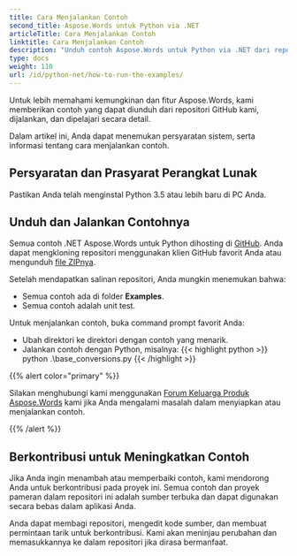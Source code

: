 ```yaml
---
title: Cara Menjalankan Contoh
second_title: Aspose.Words untuk Python via .NET
articleTitle: Cara Menjalankan Contoh
linktitle: Cara Menjalankan Contoh
description: "Unduh contoh Aspose.Words untuk Python via .NET dari repositori GitHub kami dan pelajari cara menjalankannya agar lebih memahami kemungkinan dan fitur Aspose.Words."
type: docs
weight: 110
url: /id/python-net/how-to-run-the-examples/
---
```


Untuk lebih memahami kemungkinan dan fitur Aspose.Words, kami memberikan contoh yang dapat diunduh dari repositori GitHub kami, dijalankan, dan dipelajari secara detail.

Dalam artikel ini, Anda dapat menemukan persyaratan sistem, serta informasi tentang cara menjalankan contoh.

## Persyaratan dan Prasyarat Perangkat Lunak

Pastikan Anda telah menginstal Python 3.5 atau lebih baru di PC Anda.

## Unduh dan Jalankan Contohnya

Semua contoh .NET Aspose.Words untuk Python dihosting di [GitHub](https://github.com/aspose-words/Aspose.Words-for-Python-via-.NET). Anda dapat mengkloning repositori menggunakan klien GitHub favorit Anda atau mengunduh [file ZIPnya](https://github.com/aspose-words/Aspose.Words-for-Python-via-.NET/archive/master.zip).

Setelah mendapatkan salinan repositori, Anda mungkin menemukan bahwa:

- Semua contoh ada di folder **Examples**.
- Semua contoh adalah unit test.

Untuk menjalankan contoh, buka command prompt favorit Anda:

- Ubah direktori ke direktori dengan contoh yang menarik.
- Jalankan contoh dengan Python, misalnya:
{{< highlight python >}}
python .\base_conversions.py
{{< /highlight >}}

{{% alert color="primary" %}}

Silakan menghubungi kami menggunakan [Forum Keluarga Produk Aspose.Words](https://forum.aspose.com/c/words/8) kami jika Anda mengalami masalah dalam menyiapkan atau menjalankan contoh.

{{% /alert %}}

## Berkontribusi untuk Meningkatkan Contoh

Jika Anda ingin menambah atau memperbaiki contoh, kami mendorong Anda untuk berkontribusi pada proyek ini. Semua contoh dan proyek pameran dalam repositori ini adalah sumber terbuka dan dapat digunakan secara bebas dalam aplikasi Anda.

Anda dapat membagi repositori, mengedit kode sumber, dan membuat permintaan tarik untuk berkontribusi. Kami akan meninjau perubahan dan memasukkannya ke dalam repositori jika dirasa bermanfaat.